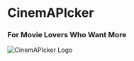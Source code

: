 # **CinemAPIcker**                           
### For Movie Lovers Who Want More

![CinemAPIcker Logo](https://user-images.githubusercontent.com/112669621/199143121-eae42233-c716-4908-bf3f-29cfeb3faebb.pngiu )
